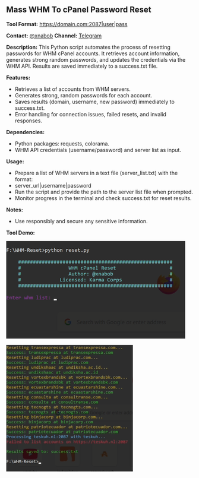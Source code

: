 ## Mass WHM To cPanel Password Reset

**Tool Format:** https://domain.com:2087|user|pass

**Contact:** [@xnabob](https://t.me/xnabob)
**Channel:** [Telegram](https://t.me/cPanelKarma)

**Description:**
This Python script automates the process of resetting passwords for WHM cPanel accounts. It retrieves account information, generates strong random passwords, and updates the credentials via the WHM API. Results are saved immediately to a success.txt file.

**Features:**

 - Retrieves a list of accounts from WHM servers.
 - Generates strong, random passwords for each account.
 - Saves results (domain, username, new password) immediately to success.txt.
 - Error handling for connection issues, failed resets, and invalid responses.

**Dependencies:**

 - Python packages: requests, colorama.
 - WHM API credentials (username/password) and server list as input.

**Usage:**

 - Prepare a list of WHM servers in a text file (server_list.txt) with the format:
 - server_url|username|password
 - Run the script and provide the path to the server list file when prompted.
 - Monitor progress in the terminal and check success.txt for reset results.

**Notes:**

 - Use responsibly and secure any sensitive information.

**Tool Demo:**

![Image](https://raw.githubusercontent.com/cpkarma/img/refs/heads/main/whm-reset/Screenshot_1.png)

![Image](https://raw.githubusercontent.com/cpkarma/img/refs/heads/main/whm-reset/Screenshot_2.png)
